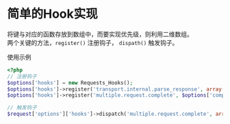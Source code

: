 # 简单的Hook实现
将键与对应的函数存放到数组中，而要实现优先级，则利用二维数组。    
两个关键的方法，`register()` 注册钩子， `dispath()` 触发钩子。  

使用示例
```php
<?php
// 注册钩子
$options['hooks'] = new Requests_Hooks();
$options['hooks']->register('transport.internal.parse_response', array('Requests', 'parse_multiple'));
$options['hooks']->register('multiple.request.complete', $options['complete']);

// 触发钩子 
$request['options']['hooks']->dispatch('multiple.request.complete', array(&$response, $id));
```
